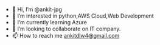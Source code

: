 - 👋 Hi, I’m @ankit-jpg
- 👀 I’m interested in python,AWS Cloud,Web Development
- 🌱 I’m currently learning Azure
- 💞️ I’m looking to collaborate on IT company.
- 📫 How to reach me ankitdlw4@gmail.com

<!---
ankit-jpg/ankit-jpg is a ✨ special ✨ repository because its `README.md` (this file) appears on your GitHub profile.
You can click the Preview link to take a look at your changes.
--->

